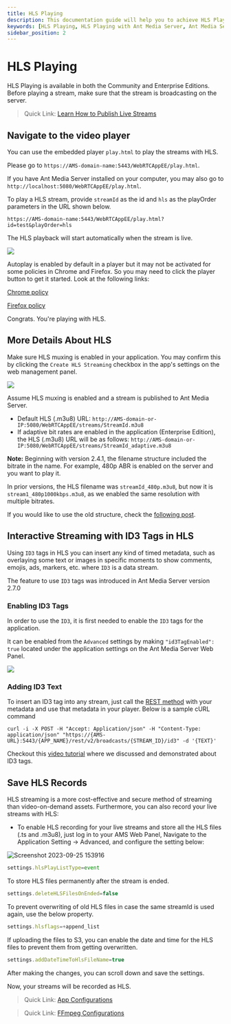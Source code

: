 ```yaml
---
title: HLS Playing
description: This documentation guide will help you to achieve HLS Playing and Save HLS Records to your servers.
keywords: [HLS Playing, HLS Playing with Ant Media Server, Ant Media Server Documentation, Ant Media Server Tutorials]
sidebar_position: 2
---
```


# HLS Playing

HLS Playing is available in both the Community and Enterprise Editions. Before playing a stream, make sure that the stream is broadcasting on the server.

> Quick Link: [Learn How to Publish Live Streams](/docs/category/publish-live-stream/)

## Navigate to the video player  

You can use the embedded player `play.html` to play the streams with HLS.

Please go to ```https://AMS-domain-name:5443/WebRTCAppEE/play.html```.

If you have Ant Media Server installed on your computer, you may also go to ```http://localhost:5080/WebRTCAppEE/play.html```.

To play a HLS stream, provide ```streamId``` as the id and ```hls``` as the playOrder parameters in the URL shown below.
    
```https://AMS-domain-name:5443/WebRTCAppEE/play.html?id=test&playOrder=hls```

The HLS playback will start automatically when the stream is live.
    
![](@site/static/img/playing-live-streams/hls-playing/hls-started.png)

Autoplay is enabled by default in a player but it may not be activated for some policies in Chrome and Firefox. So you may need to click the player button to get it started. Look at the following links:

[Chrome policy](https://developers.google.com/web/updates/2017/09/autoplay-policy-changes)

[Firefox policy](https://hacks.mozilla.org/2019/02/firefox-66-to-block-automatically-playing-audible-video-and-audio/)

Congrats. You're playing with HLS.

## More Details About HLS

Make sure HLS muxing is enabled in your application. You may confirm this by clicking the ```Create HLS Streaming``` checkbox in the app's settings on the web management panel.

![](@site/static/img/playing-live-streams/hls-playing/hls-enabled.png)

Assume HLS muxing is enabled and a stream is published to Ant Media Server.

* Default HLS (.m3u8) URL: 
```http://AMS-domain-or-IP:5080/WebRTCAppEE/streams/StreamId.m3u8```
*   If adaptive bit rates are enabled in the application (Enterprise Edition), the HLS (.m3u8) URL will be as follows: 
```http://AMS-domain-or-IP:5080/WebRTCAppEE/streams/StreamId_adaptive.m3u8```

**Note:** Beginning with version 2.4.1, the filename structure included the bitrate in the name. For example, 480p ABR is enabled on the server and you want to play it.

In prior versions, the HLS filename was ```streamId_480p.m3u8```, but now it is ```stream1_480p1000kbps.m3u8```, as we enabled the same resolution with multiple bitrates.

If you would like to use the old structure, check the [following post](https://github.com/orgs/ant-media/discussions/4984).

## Interactive Streaming with ID3 Tags in HLS
Using `ID3` tags in HLS you can insert any kind of timed metadata, such as overlaying some text or images in specific moments to show comments, emojis, ads, markers, etc. where `ID3` is a data stream.

The feature to use `ID3` tags was introduced in Ant Media Server version 2.7.0

### Enabling ID3 Tags
In order to use the `ID3`, it is first needed to enable the `ID3` tags for the application.

It can be enabled from the `Advanced` settings by making `"id3TagEnabled": true` located under the application settings on the Ant Media Server Web Panel.

![](@site/static/img/playing-live-streams/hls-playing/enabling-id3.png)

### Adding ID3 Text
To insert an ID3 tag into any stream, just call the [REST method](https://antmedia.io/rest/#/BroadcastRestService/addID3Data) with your metadata and use that metadata in your player.
Below is a sample cURL command
```
curl -i -X POST -H "Accept: Application/json" -H "Content-Type: application/json" "https://{AMS-URL}:5443/{APP_NAME}/rest/v2/broadcasts/{STREAM_ID}/id3" -d '{TEXT}' 
```
Checkout this [video tutorial](https://www.youtube.com/watch?v=Fq-a_tEXY4E&t=763s) where we discussed and demonstrated about ID3 tags.


## Save HLS Records

HLS streaming is a more cost-effective and secure method of streaming than video-on-demand assets. Furthermore, you can also record your live streams with HLS:

* To enable HLS recording for your live streams and store all the HLS files (.ts and .m3u8), just log in to your AMS Web Panel, Navigate to the Application Setting -> Advanced, and configure the setting below:

![Screenshot 2023-09-25 153916](https://github.com/ant-media/ant-media-documentation/assets/86982446/10ca309d-c40f-4e74-b006-3dbc23e0dea8)

```js 
settings.hlsPlayListType=event
```
    
To store HLS files permanently after the stream is ended.

```js 
settings.deleteHLSFilesOnEnded=false
```
    
To prevent overwriting of old HLS files in case the same streamId is used again, use the below property.

```js 
settings.hlsflags=+append_list
```

If uploading the files to S3, you can enable the date and time for the HLS files to prevent them from getting overwritten.

```js
settings.addDateTimeToHlsFileName=true
```

After making the changes, you can scroll down and save the settings.
    
Now, your streams will be recorded as HLS.
    

> Quick Link: [App Configurations](https://antmedia.io/docs/guides/configuration-and-testing/ams-application-configuration/)

> Quick Link: [FFmpeg Configurations](https://ffmpeg.org/ffmpeg-formats.html#toc-Options-6)
